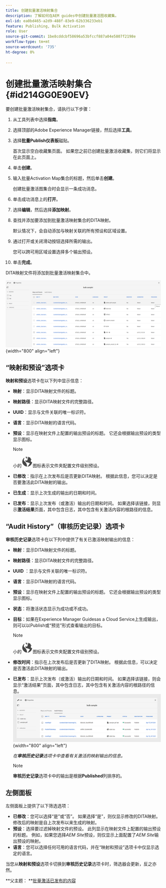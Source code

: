 ```yaml
---
title: 创建批量激活映射集合
description: 了解如何在AEM guides中创建批量激活图收藏集。
exl-id: ea0bd465-a2d9-488f-83e9-62b336233eb1
feature: Publishing, Bulk Activation
role: User
source-git-commit: 1be8cddcbf58696a53bfccf887a04e5807f2198e
workflow-type: tm+mt
source-wordcount: '735'
ht-degree: 0%

---
```


# 创建批量激活映射集合 {#id214GG0E90EV}

要创建批量激活映射集合，请执行以下步骤：

1. 从工具列表中选择&#x200B;**指南**。

1. 选择顶部的Adobe Experience Manager链接，然后选择&#x200B;**工具**。

1. 选择&#x200B;**批量Publish仪表板**&#x200B;磁贴。

   首次显示空白收藏集页面。 如果您之前已创建批量激活收藏集，则它们将显示在此页面上。

1. 单击&#x200B;**创建**。

1. 输入批量Activation Map集合的标题，然后单击&#x200B;**创建**。

   创建批量激活图集合时会显示一条成功消息。

1. 单击成功消息上的&#x200B;**打开**。

1. 选择&#x200B;**编辑**，然后选择&#x200B;**添加映射**。

1. 查找并添加要添加到批量激活映射集合的DITA映射。

   默认情况下，会自动添加与映射关联的所有预设和区域设置。

1. 通过打开或关闭滑动按钮选择所需的输出。

   您可以跨可用区域设置选择多个输出预设。

1. 单击&#x200B;**完成**。

DITA映射文件将添加到批量激活映射集合中。

![已创建批量激活集合](images/bulk-activation-collection-created.png){width="800" align="left"}

## “映射和预设”选项卡

**映射和预设**&#x200B;选项卡在以下列中显示信息：

- **映射**：显示DITA映射文件的标题。
- **映射路径**：显示DITA映射文件的完整路径。

- **UUID**：显示与文件关联的唯一标识符。

- **语言**：显示DITA映射的语言代码。
- **预设**：显示在映射文件上配置的输出预设的标题。 它还会根据输出预设的类型显示图标。

  >[!NOTE]
  >
  > 小的![](images/global-preset-icon.svg)图标表示文件夹配置文件级别预设。

- **已修改**：指示在上次发布后是否更新DITA映射。 根据此信息，您可以决定是否要激活此DITA映射的输出。
- **已生成**：显示上次生成的输出的日期和时间。
- **已发布**：显示上次发布（或激活）输出的日期和时间。 如果选择该链接，则显示&#x200B;**激活结果**&#x200B;页面，其中包含日志，其中包含有关激活内容的根路径的信息。

## “Audit History”（审核历史记录）选项卡

**审核历史记录**&#x200B;选项卡在以下列中提供了有关已激活映射输出的信息：
- **映射**：显示DITA映射文件的标题。
- **映射路径**：显示DITA映射文件的完整路径。
- **UUID** ：显示与文件关联的唯一标识符。
- **语言**：显示DITA映射的语言代码。
- **预设**：显示在映射文件上配置的输出预设的标题。 它还会根据输出预设的类型显示图标。
- **状态**：将激活状态显示为成功或不成功。
- **目标**：如果在Experience Manager Guidesas a Cloud Service上生成输出，则可以以Publish或“预览”形式查看输出的目标。

  >[!NOTE]
  >
  > 小的![](images/global-preset-icon.svg)图标表示文件夹配置文件级别预设。

- **修改时间**：指示在上次发布后是否更新了DITA映射。 根据此信息，可以决定是否激活此DITA映射的输出。
- **已发布**：显示上次发布（或激活）输出的日期和时间。 如果选择该链接，则会显示“激活结果”页面，其中包含日志，其中包含有关激活内容的根路径的信息。
  ![已创建批量激活集合审核历史记录选项卡](images/bulk-collection-audit-history.png){width="800" align="left"}

  *在&#x200B;**审核历史记录**选项卡中查看有关激活的映射输出的信息。*


  >[!NOTE]
  >
  > **审核历史记录**&#x200B;选项卡中的输出是根据&#x200B;**Published**&#x200B;列排序的。



## 左侧面板

左侧面板上提供了以下筛选选项：

- **已修改**：您可以选择“是”或“否”。 如果选择“是”，则仅显示修改的DITA映射。 修改后的映射是自上次发布以来生成的映射。
- **预设**：选择要过滤掉映射文件的预设。 此列显示在映射文件上配置的输出预设的标题。 例如，如果您选择&#x200B;*AEM Site*&#x200B;预设，则仅显示上面配置了&#x200B;*AEM Site*&#x200B;输出预设的映射。
- **语言**：您可以选择任何可用的语言代码，并在“映射和预设”选项卡中仅显示选定的语言。

当您从&#x200B;**映射和预设**&#x200B;选项卡切换到&#x200B;**审核历史记录**&#x200B;选项卡时，筛选器会更新，反之亦然。

**父主题： **[批量激活已发布的内容](conf-bulk-activation.md)

